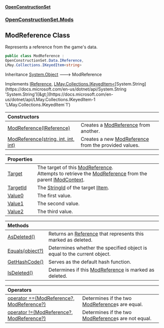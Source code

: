 #### [OpenConstructionSet](index.md 'index')
### [OpenConstructionSet.Mods](index.md#OpenConstructionSet_Mods 'OpenConstructionSet.Mods')
## ModReference Class
Represents a reference from the game's data.  
```csharp
public class ModReference :
OpenConstructionSet.Data.IReference,
LMay.Collections.IKeyedItem<string>
```

Inheritance [System.Object](https://docs.microsoft.com/en-us/dotnet/api/System.Object 'System.Object') &#129106; ModReference  

Implements [IReference](vKi1zmew+odEqSm8IGr+UQ.md 'OpenConstructionSet.Data.IReference'), [LMay.Collections.IKeyedItem&lt;](https://docs.microsoft.com/en-us/dotnet/api/LMay.Collections.IKeyedItem-1 'LMay.Collections.IKeyedItem`1')[System.String](https://docs.microsoft.com/en-us/dotnet/api/System.String 'System.String')[&gt;](https://docs.microsoft.com/en-us/dotnet/api/LMay.Collections.IKeyedItem-1 'LMay.Collections.IKeyedItem`1')  

| Constructors | |
| :--- | :--- |
| [ModReference(IReference)](jfACyTH3oUSy1qA_xzJbzQ.md 'OpenConstructionSet.Mods.ModReference.ModReference(OpenConstructionSet.Data.IReference)') | Creates a [ModReference](jj79_XszCKG+reGyMG6mKQ.md 'OpenConstructionSet.Mods.ModReference') from another.<br/> |
| [ModReference(string, int, int, int)](B_GWFSuV+1RSvs4p9rXR9w.md 'OpenConstructionSet.Mods.ModReference.ModReference(string, int, int, int)') | Creates a new [ModReference](jj79_XszCKG+reGyMG6mKQ.md 'OpenConstructionSet.Mods.ModReference') from the provided values.<br/> |

| Properties | |
| :--- | :--- |
| [Target](YXhDzyrtsjqEAg7HTGrHWw.md 'OpenConstructionSet.Mods.ModReference.Target') | The target of this [ModReference](jj79_XszCKG+reGyMG6mKQ.md 'OpenConstructionSet.Mods.ModReference').<br/>Attempts to retrieve the [ModReference](jj79_XszCKG+reGyMG6mKQ.md 'OpenConstructionSet.Mods.ModReference') from the parent [IModContext](V6ll8xRvyNbd6Fd1yGQMHQ.md 'OpenConstructionSet.Mods.Context.IModContext').<br/> |
| [TargetId](AWsWtKhQiR_K4S+MHutZng.md 'OpenConstructionSet.Mods.ModReference.TargetId') | The [StringId](C7NXJeVk4qI07BbFStgaIg.md 'OpenConstructionSet.Data.IItem.StringId') of the target [IItem](1xw59+1PxAxgqAyD92DMNg.md 'OpenConstructionSet.Data.IItem').<br/> |
| [Value0](j9LOWUqW6QvosuesjBkj8w.md 'OpenConstructionSet.Mods.ModReference.Value0') | The first value.<br/> |
| [Value1](9s+FKTwTaDQPUsTbIZsU4w.md 'OpenConstructionSet.Mods.ModReference.Value1') | The second value.<br/> |
| [Value2](iiQXOTw8NJ7IhIP5hgMr_w.md 'OpenConstructionSet.Mods.ModReference.Value2') | The third value.<br/> |

| Methods | |
| :--- | :--- |
| [AsDeleted()](Hr_1F7gSviBjpk9FVs4Uiw.md 'OpenConstructionSet.Mods.ModReference.AsDeleted()') | Returns an [Reference](Q7cLD6PnJBeIdkGmsPwKew.md 'OpenConstructionSet.Data.Reference') that represents this marked as deleted.<br/> |
| [Equals(object?)](95sV3a4gtnoqaSGC6k9H5w.md 'OpenConstructionSet.Mods.ModReference.Equals(object?)') | Determines whether the specified object is equal to the current object. |
| [GetHashCode()](1UqtMUDeXcYXvBM5jE3S+A.md 'OpenConstructionSet.Mods.ModReference.GetHashCode()') | Serves as the default hash function. |
| [IsDeleted()](t_oCBgYbXhbqNsSk10gKCQ.md 'OpenConstructionSet.Mods.ModReference.IsDeleted()') | Determines if this [ModReference](jj79_XszCKG+reGyMG6mKQ.md 'OpenConstructionSet.Mods.ModReference') is marked as deleted.<br/> |

| Operators | |
| :--- | :--- |
| [operator ==(ModReference?, ModReference?)](TIk30zWXZEGBCtHkmUrpyA.md 'OpenConstructionSet.Mods.ModReference.op_Equality(OpenConstructionSet.Mods.ModReference?, OpenConstructionSet.Mods.ModReference?)') | Determines if the two [ModReference](jj79_XszCKG+reGyMG6mKQ.md 'OpenConstructionSet.Mods.ModReference')s are equal.<br/> |
| [operator !=(ModReference?, ModReference?)](cpdDClL8N+IKlLBdhhMiCA.md 'OpenConstructionSet.Mods.ModReference.op_Inequality(OpenConstructionSet.Mods.ModReference?, OpenConstructionSet.Mods.ModReference?)') | Determines if the two [ModReference](jj79_XszCKG+reGyMG6mKQ.md 'OpenConstructionSet.Mods.ModReference')s are not equal.<br/> |
